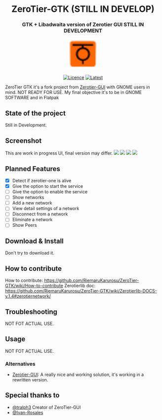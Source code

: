 <h1 align="center"> ZeroTier-GTK (STILL IN DEVELOP)</h1>
<h3 align="center"> GTK + Libadwaita version of Zerotier GUI STILL IN DEVELOPMENT</h3>
<p align="center"><img src="https://raw.githubusercontent.com/RiemaruKarurosu/ZeroTier-GTK/master/data/icons/hicolor/scalable/apps/org.gnome.zerotiergtk.svg" width="100" height="100"></p> 
<div align="center">
    
  <a href="">[![Licence][licence]][licence-url]</a>
  <a href="">[![Latest][version]][version-url]</a>
    
</div>

[licence]: https://img.shields.io/badge/License-GPLv3-blue.svg
[version]: https://img.shields.io/badge/Version-1.4.3-red
[version-url]: https://github.com/RiemaruKarurosu/ZeroTier-GTK/releases
[licence-url]: https://www.gnu.org/licenses/gpl-3.0

ZeroTier GTK it's a fork project from [Zerotier-GUI](https://github.com/tralph3/ZeroTier-GUI) with GNOME users in mind. NOT READY FOR USE.
My final objective it's to be in GNOME SOFTWARE and in Flatpak
## State of the project
Still in Development.
## Screenshot
This are work in progress UI, final version may differ.
![](https://i.imgur.com/ipBgTwA.png)
![](https://i.imgur.com/MRC9oKS.png)
![](https://i.imgur.com/Z1pqvhK.png)
![](https://i.imgur.com/tSo3VBH.png)
## Planned Features
- [X] Detect if zerotier-one is alive
- [X] Give the option to start the service
- [ ] Give the option to enable the service
- [ ] Show networks
- [ ] Add a new network
- [ ] View detail settings of a network
- [ ] Disconnect from a network
- [ ] Eliminate a network
- [ ] Show Peers
## Download & Install
Don't try to download it.
## How to contribute
How to contribute:
https://github.com/RiemaruKarurosu/ZeroTier-GTK/wiki/How-to-contribute
Zerotierlib doc:
https://github.com/RiemaruKarurosu/ZeroTier-GTK/wiki/Zerotierlib-DOCS-v.1.4#zerotiernetwork/
## Troubleshooting
NOT FOT ACTUAL USE.
## Usage
NOT FOT ACTUAL USE.
### Alternatives
- [Zerotier-GUI](https://github.com/tralph3/ZeroTier-GUI): A really nice and working solution, it's working in a rewritten version.
## Special thanks to
* [@tralph3](https://github.com/tralph3) Creator of ZeroTier-GUI
* [@Ivan-Rosales](https://github.com/Ivan-Rosales)
